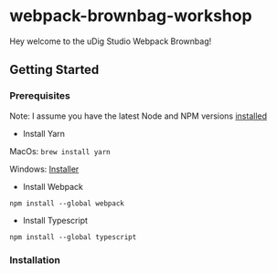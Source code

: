 # webpack-brownbag-workshop

Hey welcome to the uDig Studio Webpack Brownbag!

## Getting Started

### Prerequisites

Note: I assume you have the latest Node and NPM versions [installed](https://nodejs.org/en/)

* Install Yarn

MacOs: `brew install yarn`

Windows: [Installer](https://yarnpkg.com/en/docs/install#windows-tab)

* Install Webpack

`npm install --global webpack`

* Install Typescript

`npm install --global typescript`

### Installation
